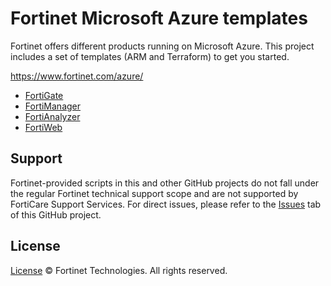 # Fortinet Microsoft Azure templates

Fortinet offers different products running on Microsoft Azure. This project includes a set of templates (ARM and Terraform) to get you started.

<https://www.fortinet.com/azure/>

- [FortiGate](FortiGate/)
- [FortiManager](FortiManager/)
- [FortiAnalyzer](FortiAnalyzer/)
- [FortiWeb](https://github.com/fortinet/azure-templates/tree/main/FortiWeb/FortiWeb-HA)

## Support

Fortinet-provided scripts in this and other GitHub projects do not fall under the regular Fortinet technical support scope and are not supported by FortiCare Support Services.
For direct issues, please refer to the [Issues](https://github.com/40net-cloud/fortinet-azure-solutions/issues) tab of this GitHub project.

## License

[License](/../../blob/main/LICENSE) © Fortinet Technologies. All rights reserved.
